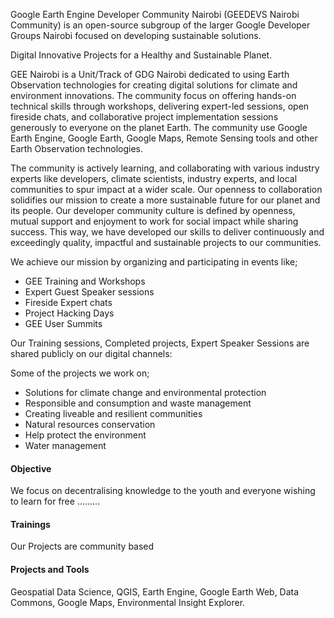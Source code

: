 
Google Earth Engine Developer Community Nairobi (GEEDEVS Nairobi Community) is an open-source subgroup of the larger Google Developer Groups Nairobi focused on developing sustainable solutions.

Digital Innovative Projects for a Healthy and Sustainable Planet.

GEE Nairobi is a Unit/Track of GDG Nairobi dedicated to using Earth Observation technologies for creating digital solutions for climate and environment innovations. The community focus on offering hands-on technical skills through workshops, delivering expert-led sessions, open fireside chats, and collaborative project implementation sessions generously to everyone on the planet Earth. 
The community use Google Earth Engine, Google Earth, Google Maps, Remote Sensing tools and other Earth Observation technologies.

The community is actively learning, and collaborating with various industry experts like developers, climate scientists, industry experts, and local communities to spur impact at a wider scale. Our openness to collaboration solidifies our mission to create a more sustainable future for our planet and its people. 
Our developer community culture is defined by openness, mutual support and enjoyment to work for social impact while sharing success. This way, we have developed our skills to deliver continuously and exceedingly quality, impactful and sustainable projects to our communities.

We achieve our mission by organizing and participating in events like;
- GEE Training and Workshops
- Expert Guest Speaker sessions
- Fireside Expert chats 
- Project Hacking Days
- GEE User Summits

Our Training sessions, Completed projects, Expert Speaker Sessions are shared publicly on our digital channels:

Some of the projects we work on;
- Solutions for climate change and environmental protection
- Responsible and consumption and waste management
- Creating liveable and resilient communities
- Natural resources conservation 
- Help protect the environment 
- Water management

#### Objective
We focus on decentralising knowledge to the youth and everyone wishing to learn for free .........

#### Trainings 
Our Projects are community based 


#### Projects and Tools 
Geospatial Data Science, QGIS, Earth Engine, Google Earth Web, Data Commons, Google Maps, Environmental Insight Explorer.
